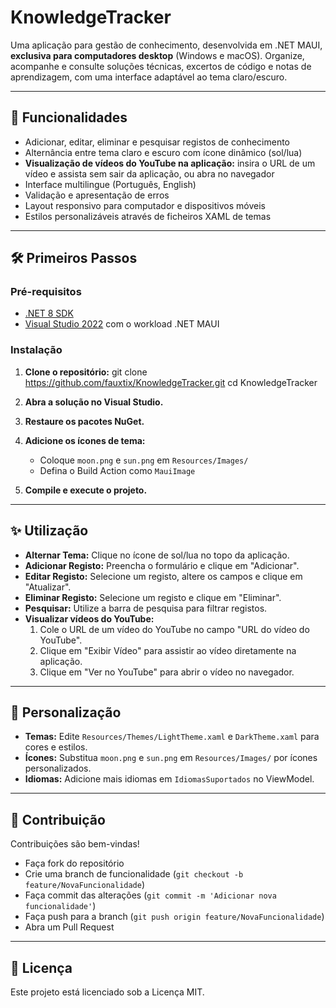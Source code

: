 # KnowledgeTracker

Uma aplicação para gestão de conhecimento, desenvolvida em .NET MAUI, **exclusiva para computadores desktop** (Windows e macOS). Organize, acompanhe e consulte soluções técnicas, excertos de código e notas de aprendizagem, com uma interface adaptável ao tema claro/escuro.


---

## 🚀 Funcionalidades

- Adicionar, editar, eliminar e pesquisar registos de conhecimento
- Alternância entre tema claro e escuro com ícone dinâmico (sol/lua)
- **Visualização de vídeos do YouTube na aplicação:** insira o URL de um vídeo e assista sem sair da aplicação, ou abra no navegador
- Interface multilingue (Português, English)
- Validação e apresentação de erros
- Layout responsivo para computador e dispositivos móveis
- Estilos personalizáveis através de ficheiros XAML de temas

---

## 🛠️ Primeiros Passos

### Pré-requisitos

- [.NET 8 SDK](https://dotnet.microsoft.com/download/dotnet/8.0)
- [Visual Studio 2022](https://visualstudio.microsoft.com/vs/) com o workload .NET MAUI

### Instalação

1. **Clone o repositório:**
git clone https://github.com/fauxtix/KnowledgeTracker.git cd KnowledgeTracker


2. **Abra a solução no Visual Studio.**

3. **Restaure os pacotes NuGet.**

4. **Adicione os ícones de tema:**
   - Coloque `moon.png` e `sun.png` em `Resources/Images/`
   - Defina o Build Action como `MauiImage`

5. **Compile e execute o projeto.**

---

## ✨ Utilização

- **Alternar Tema:** Clique no ícone de sol/lua no topo da aplicação.
- **Adicionar Registo:** Preencha o formulário e clique em "Adicionar".
- **Editar Registo:** Selecione um registo, altere os campos e clique em "Atualizar".
- **Eliminar Registo:** Selecione um registo e clique em "Eliminar".
- **Pesquisar:** Utilize a barra de pesquisa para filtrar registos.
- **Visualizar vídeos do YouTube:**
  1. Cole o URL de um vídeo do YouTube no campo "URL do vídeo do YouTube".
  2. Clique em "Exibir Vídeo" para assistir ao vídeo diretamente na aplicação.
  3. Clique em "Ver no YouTube" para abrir o vídeo no navegador.

---

## 🧩 Personalização

- **Temas:** Edite `Resources/Themes/LightTheme.xaml` e `DarkTheme.xaml` para cores e estilos.
- **Ícones:** Substitua `moon.png` e `sun.png` em `Resources/Images/` por ícones personalizados.
- **Idiomas:** Adicione mais idiomas em `IdiomasSuportados` no ViewModel.

---

## 🤝 Contribuição

Contribuições são bem-vindas!  
- Faça fork do repositório
- Crie uma branch de funcionalidade (`git checkout -b feature/NovaFuncionalidade`)
- Faça commit das alterações (`git commit -m 'Adicionar nova funcionalidade'`)
- Faça push para a branch (`git push origin feature/NovaFuncionalidade`)
- Abra um Pull Request

---

## 📄 Licença

Este projeto está licenciado sob a Licença MIT.

